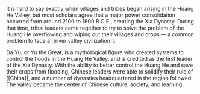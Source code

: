 It is hard to say exactly when villages and tribes began arising in the Huang He Valley, but most scholars agree that a major power consolidation occurred from around 2100 to 1600 B.C.E., creating the Xia Dynasty. During that time, tribal leaders came together to try to solve the problem of the Huang He overflowing and wiping out their villages and crops — a common problem to face a [[river valley civilization]].

Da Yu, or Yu the Great, is a mythological figure who created systems to control the floods in the Huang He Valley, and is credited as the first leader of the Xia Dynasty. With the ability to better control the Huang He and save their crops from flooding, Chinese leaders were able to solidify their rule of [[China]], and a number of dynasties headquartered in the region followed. The valley became the center of Chinese culture, society, and learning.

